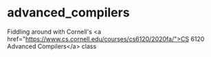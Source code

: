 # advanced_compilers
Fiddling around with Cornell's &lt;a href="https://www.cs.cornell.edu/courses/cs6120/2020fa/">CS 6120 Advanced Compilers&lt;/a> class
